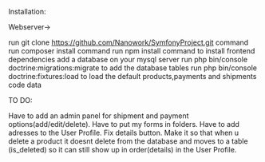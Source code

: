 Installation:

Webserver->

run git clone https://github.com/Nanowork/SymfonyProject.git command
run composer install command
run npm install command to install frontend dependencies
add a database on your mysql server
run php bin/console doctrine:migrations:migrate to add the database tables
run php bin/console doctrine:fixtures:load to load the default products,payments and shipments code data


TO DO:

Have to add an admin panel for shipment and payment options(add/edit/delete).
Have to put my forms in folders.
Have to add adresses to the User Profile.
Fix details button.
Make it so that when u delete a product it doesnt delete from the database and moves to a table (is_deleted) so it can still show up in order(details) in the User Profile.

